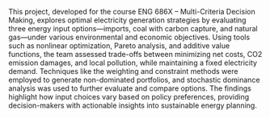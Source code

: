 This project, developed for the course ENG 686X – Multi-Criteria Decision Making, explores optimal electricity generation strategies by evaluating three energy input options—imports, coal with carbon capture, and natural gas—under various environmental and economic objectives. Using tools such as nonlinear optimization, Pareto analysis, and additive value functions, the team assessed trade-offs between minimizing net costs, CO2 emission damages, and local pollution, while maintaining a fixed electricity demand. Techniques like the weighting and constraint methods were employed to generate non-dominated portfolios, and stochastic dominance analysis was used to further evaluate and compare options. The findings highlight how input choices vary based on policy preferences, providing decision-makers with actionable insights into sustainable energy planning.
